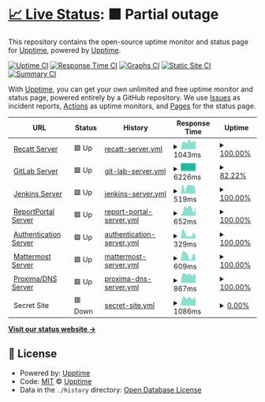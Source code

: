 # [📈 Live Status](https://stamateas.github.io): <!--live status--> **🟧 Partial outage**

This repository contains the open-source uptime monitor and status page for [Upptime](https://upptime.js.org), powered by [Upptime](https://github.com/upptime/upptime).

[![Uptime CI](https://github.com/stamateas/stamateas/upptime/workflows/Uptime%20CI/badge.svg)](https://github.com/stamateas/upptime/actions?query=workflow%3A%22Uptime+CI%22)
[![Response Time CI](https://github.com/stamateas/stamateas/upptime/workflows/Response%20Time%20CI/badge.svg)](https://github.com/stamateas/upptime/actions?query=workflow%3A%22Response+Time+CI%22)
[![Graphs CI](https://github.com/stamateas/stamateas/upptime/workflows/Graphs%20CI/badge.svg)](https://github.com/stamateas/upptime/actions?query=workflow%3A%22Graphs+CI%22)
[![Static Site CI](https://github.com/stamateas/stamateas/upptime/workflows/Static%20Site%20CI/badge.svg)](https://github.com/stamateas/upptime/actions?query=workflow%3A%22Static+Site+CI%22)
[![Summary CI](https://github.com/stamateas/stamateas/upptime/workflows/Summary%20CI/badge.svg)](https://github.com/stamateas/upptime/actions?query=workflow%3A%22Summary+CI%22)

With [Upptime](https://upptime.js.org), you can get your own unlimited and free uptime monitor and status page, powered entirely by a GitHub repository. We use [Issues](https://github.com/upptime/upptime/issues) as incident reports, [Actions](https://github.com/stamateas/upptime/actions) as uptime monitors, and [Pages](https://stamateas.github.io) for the status page.

<!--start: status pages-->
<!-- This summary is generated by Upptime (https://github.com/upptime/upptime) -->
<!-- Do not edit this manually, your changes will be overwritten -->
<!-- prettier-ignore -->
| URL | Status | History | Response Time | Uptime |
| --- | ------ | ------- | ------------- | ------ |
| <img alt="" src="https://favicons.githubusercontent.com/recatt.its-telekom.eu" height="13"> [Recatt Server](https://recatt.its-telekom.eu) | 🟩 Up | [recatt-server.yml](https://github.com/stamateas/upptime/commits/HEAD/history/recatt-server.yml) | <details><summary><img alt="Response time graph" src="./graphs/recatt-server/response-time-week.png" height="20"> 1043ms</summary><br><a href="https://status.its-telekom.eu/history/recatt-server"><img alt="Response time 1037" src="https://img.shields.io/endpoint?url=https%3A%2F%2Fraw.githubusercontent.com%2Fstamateas%2Fupptime%2FHEAD%2Fapi%2Frecatt-server%2Fresponse-time.json"></a><br><a href="https://status.its-telekom.eu/history/recatt-server"><img alt="24-hour response time 1083" src="https://img.shields.io/endpoint?url=https%3A%2F%2Fraw.githubusercontent.com%2Fstamateas%2Fupptime%2FHEAD%2Fapi%2Frecatt-server%2Fresponse-time-day.json"></a><br><a href="https://status.its-telekom.eu/history/recatt-server"><img alt="7-day response time 1043" src="https://img.shields.io/endpoint?url=https%3A%2F%2Fraw.githubusercontent.com%2Fstamateas%2Fupptime%2FHEAD%2Fapi%2Frecatt-server%2Fresponse-time-week.json"></a><br><a href="https://status.its-telekom.eu/history/recatt-server"><img alt="30-day response time 1005" src="https://img.shields.io/endpoint?url=https%3A%2F%2Fraw.githubusercontent.com%2Fstamateas%2Fupptime%2FHEAD%2Fapi%2Frecatt-server%2Fresponse-time-month.json"></a><br><a href="https://status.its-telekom.eu/history/recatt-server"><img alt="1-year response time 1037" src="https://img.shields.io/endpoint?url=https%3A%2F%2Fraw.githubusercontent.com%2Fstamateas%2Fupptime%2FHEAD%2Fapi%2Frecatt-server%2Fresponse-time-year.json"></a></details> | <details><summary><a href="https://status.its-telekom.eu/history/recatt-server">100.00%</a></summary><a href="https://status.its-telekom.eu/history/recatt-server"><img alt="All-time uptime 99.58%" src="https://img.shields.io/endpoint?url=https%3A%2F%2Fraw.githubusercontent.com%2Fstamateas%2Fupptime%2FHEAD%2Fapi%2Frecatt-server%2Fuptime.json"></a><br><a href="https://status.its-telekom.eu/history/recatt-server"><img alt="24-hour uptime 100.00%" src="https://img.shields.io/endpoint?url=https%3A%2F%2Fraw.githubusercontent.com%2Fstamateas%2Fupptime%2FHEAD%2Fapi%2Frecatt-server%2Fuptime-day.json"></a><br><a href="https://status.its-telekom.eu/history/recatt-server"><img alt="7-day uptime 100.00%" src="https://img.shields.io/endpoint?url=https%3A%2F%2Fraw.githubusercontent.com%2Fstamateas%2Fupptime%2FHEAD%2Fapi%2Frecatt-server%2Fuptime-week.json"></a><br><a href="https://status.its-telekom.eu/history/recatt-server"><img alt="30-day uptime 99.75%" src="https://img.shields.io/endpoint?url=https%3A%2F%2Fraw.githubusercontent.com%2Fstamateas%2Fupptime%2FHEAD%2Fapi%2Frecatt-server%2Fuptime-month.json"></a><br><a href="https://status.its-telekom.eu/history/recatt-server"><img alt="1-year uptime 99.58%" src="https://img.shields.io/endpoint?url=https%3A%2F%2Fraw.githubusercontent.com%2Fstamateas%2Fupptime%2FHEAD%2Fapi%2Frecatt-server%2Fuptime-year.json"></a></details>
| <img alt="" src="https://favicons.githubusercontent.com/gitlab01.its-telekom.eu" height="13"> [GitLab Server](https://gitlab01.its-telekom.eu) | 🟩 Up | [git-lab-server.yml](https://github.com/stamateas/upptime/commits/HEAD/history/git-lab-server.yml) | <details><summary><img alt="Response time graph" src="./graphs/git-lab-server/response-time-week.png" height="20"> 6226ms</summary><br><a href="https://status.its-telekom.eu/history/git-lab-server"><img alt="Response time 5339" src="https://img.shields.io/endpoint?url=https%3A%2F%2Fraw.githubusercontent.com%2Fstamateas%2Fupptime%2FHEAD%2Fapi%2Fgit-lab-server%2Fresponse-time.json"></a><br><a href="https://status.its-telekom.eu/history/git-lab-server"><img alt="24-hour response time 6073" src="https://img.shields.io/endpoint?url=https%3A%2F%2Fraw.githubusercontent.com%2Fstamateas%2Fupptime%2FHEAD%2Fapi%2Fgit-lab-server%2Fresponse-time-day.json"></a><br><a href="https://status.its-telekom.eu/history/git-lab-server"><img alt="7-day response time 6226" src="https://img.shields.io/endpoint?url=https%3A%2F%2Fraw.githubusercontent.com%2Fstamateas%2Fupptime%2FHEAD%2Fapi%2Fgit-lab-server%2Fresponse-time-week.json"></a><br><a href="https://status.its-telekom.eu/history/git-lab-server"><img alt="30-day response time 5949" src="https://img.shields.io/endpoint?url=https%3A%2F%2Fraw.githubusercontent.com%2Fstamateas%2Fupptime%2FHEAD%2Fapi%2Fgit-lab-server%2Fresponse-time-month.json"></a><br><a href="https://status.its-telekom.eu/history/git-lab-server"><img alt="1-year response time 5339" src="https://img.shields.io/endpoint?url=https%3A%2F%2Fraw.githubusercontent.com%2Fstamateas%2Fupptime%2FHEAD%2Fapi%2Fgit-lab-server%2Fresponse-time-year.json"></a></details> | <details><summary><a href="https://status.its-telekom.eu/history/git-lab-server">82.22%</a></summary><a href="https://status.its-telekom.eu/history/git-lab-server"><img alt="All-time uptime 98.54%" src="https://img.shields.io/endpoint?url=https%3A%2F%2Fraw.githubusercontent.com%2Fstamateas%2Fupptime%2FHEAD%2Fapi%2Fgit-lab-server%2Fuptime.json"></a><br><a href="https://status.its-telekom.eu/history/git-lab-server"><img alt="24-hour uptime 84.13%" src="https://img.shields.io/endpoint?url=https%3A%2F%2Fraw.githubusercontent.com%2Fstamateas%2Fupptime%2FHEAD%2Fapi%2Fgit-lab-server%2Fuptime-day.json"></a><br><a href="https://status.its-telekom.eu/history/git-lab-server"><img alt="7-day uptime 82.22%" src="https://img.shields.io/endpoint?url=https%3A%2F%2Fraw.githubusercontent.com%2Fstamateas%2Fupptime%2FHEAD%2Fapi%2Fgit-lab-server%2Fuptime-week.json"></a><br><a href="https://status.its-telekom.eu/history/git-lab-server"><img alt="30-day uptime 91.85%" src="https://img.shields.io/endpoint?url=https%3A%2F%2Fraw.githubusercontent.com%2Fstamateas%2Fupptime%2FHEAD%2Fapi%2Fgit-lab-server%2Fuptime-month.json"></a><br><a href="https://status.its-telekom.eu/history/git-lab-server"><img alt="1-year uptime 98.54%" src="https://img.shields.io/endpoint?url=https%3A%2F%2Fraw.githubusercontent.com%2Fstamateas%2Fupptime%2FHEAD%2Fapi%2Fgit-lab-server%2Fuptime-year.json"></a></details>
| <img alt="" src="https://favicons.githubusercontent.com/jenkins01.its-telekom.eu" height="13"> [Jenkins Server](https://jenkins01.its-telekom.eu/) | 🟩 Up | [jenkins-server.yml](https://github.com/stamateas/upptime/commits/HEAD/history/jenkins-server.yml) | <details><summary><img alt="Response time graph" src="./graphs/jenkins-server/response-time-week.png" height="20"> 519ms</summary><br><a href="https://status.its-telekom.eu/history/jenkins-server"><img alt="Response time 582" src="https://img.shields.io/endpoint?url=https%3A%2F%2Fraw.githubusercontent.com%2Fstamateas%2Fupptime%2FHEAD%2Fapi%2Fjenkins-server%2Fresponse-time.json"></a><br><a href="https://status.its-telekom.eu/history/jenkins-server"><img alt="24-hour response time 174" src="https://img.shields.io/endpoint?url=https%3A%2F%2Fraw.githubusercontent.com%2Fstamateas%2Fupptime%2FHEAD%2Fapi%2Fjenkins-server%2Fresponse-time-day.json"></a><br><a href="https://status.its-telekom.eu/history/jenkins-server"><img alt="7-day response time 519" src="https://img.shields.io/endpoint?url=https%3A%2F%2Fraw.githubusercontent.com%2Fstamateas%2Fupptime%2FHEAD%2Fapi%2Fjenkins-server%2Fresponse-time-week.json"></a><br><a href="https://status.its-telekom.eu/history/jenkins-server"><img alt="30-day response time 464" src="https://img.shields.io/endpoint?url=https%3A%2F%2Fraw.githubusercontent.com%2Fstamateas%2Fupptime%2FHEAD%2Fapi%2Fjenkins-server%2Fresponse-time-month.json"></a><br><a href="https://status.its-telekom.eu/history/jenkins-server"><img alt="1-year response time 582" src="https://img.shields.io/endpoint?url=https%3A%2F%2Fraw.githubusercontent.com%2Fstamateas%2Fupptime%2FHEAD%2Fapi%2Fjenkins-server%2Fresponse-time-year.json"></a></details> | <details><summary><a href="https://status.its-telekom.eu/history/jenkins-server">100.00%</a></summary><a href="https://status.its-telekom.eu/history/jenkins-server"><img alt="All-time uptime 99.78%" src="https://img.shields.io/endpoint?url=https%3A%2F%2Fraw.githubusercontent.com%2Fstamateas%2Fupptime%2FHEAD%2Fapi%2Fjenkins-server%2Fuptime.json"></a><br><a href="https://status.its-telekom.eu/history/jenkins-server"><img alt="24-hour uptime 100.00%" src="https://img.shields.io/endpoint?url=https%3A%2F%2Fraw.githubusercontent.com%2Fstamateas%2Fupptime%2FHEAD%2Fapi%2Fjenkins-server%2Fuptime-day.json"></a><br><a href="https://status.its-telekom.eu/history/jenkins-server"><img alt="7-day uptime 100.00%" src="https://img.shields.io/endpoint?url=https%3A%2F%2Fraw.githubusercontent.com%2Fstamateas%2Fupptime%2FHEAD%2Fapi%2Fjenkins-server%2Fuptime-week.json"></a><br><a href="https://status.its-telekom.eu/history/jenkins-server"><img alt="30-day uptime 100.00%" src="https://img.shields.io/endpoint?url=https%3A%2F%2Fraw.githubusercontent.com%2Fstamateas%2Fupptime%2FHEAD%2Fapi%2Fjenkins-server%2Fuptime-month.json"></a><br><a href="https://status.its-telekom.eu/history/jenkins-server"><img alt="1-year uptime 99.78%" src="https://img.shields.io/endpoint?url=https%3A%2F%2Fraw.githubusercontent.com%2Fstamateas%2Fupptime%2FHEAD%2Fapi%2Fjenkins-server%2Fuptime-year.json"></a></details>
| <img alt="" src="https://favicons.githubusercontent.com/reporting.its-telekom.eu" height="13"> [ReportPortal Server](https://reporting.its-telekom.eu/) | 🟩 Up | [report-portal-server.yml](https://github.com/stamateas/upptime/commits/HEAD/history/report-portal-server.yml) | <details><summary><img alt="Response time graph" src="./graphs/report-portal-server/response-time-week.png" height="20"> 652ms</summary><br><a href="https://status.its-telekom.eu/history/report-portal-server"><img alt="Response time 700" src="https://img.shields.io/endpoint?url=https%3A%2F%2Fraw.githubusercontent.com%2Fstamateas%2Fupptime%2FHEAD%2Fapi%2Freport-portal-server%2Fresponse-time.json"></a><br><a href="https://status.its-telekom.eu/history/report-portal-server"><img alt="24-hour response time 798" src="https://img.shields.io/endpoint?url=https%3A%2F%2Fraw.githubusercontent.com%2Fstamateas%2Fupptime%2FHEAD%2Fapi%2Freport-portal-server%2Fresponse-time-day.json"></a><br><a href="https://status.its-telekom.eu/history/report-portal-server"><img alt="7-day response time 652" src="https://img.shields.io/endpoint?url=https%3A%2F%2Fraw.githubusercontent.com%2Fstamateas%2Fupptime%2FHEAD%2Fapi%2Freport-portal-server%2Fresponse-time-week.json"></a><br><a href="https://status.its-telekom.eu/history/report-portal-server"><img alt="30-day response time 664" src="https://img.shields.io/endpoint?url=https%3A%2F%2Fraw.githubusercontent.com%2Fstamateas%2Fupptime%2FHEAD%2Fapi%2Freport-portal-server%2Fresponse-time-month.json"></a><br><a href="https://status.its-telekom.eu/history/report-portal-server"><img alt="1-year response time 700" src="https://img.shields.io/endpoint?url=https%3A%2F%2Fraw.githubusercontent.com%2Fstamateas%2Fupptime%2FHEAD%2Fapi%2Freport-portal-server%2Fresponse-time-year.json"></a></details> | <details><summary><a href="https://status.its-telekom.eu/history/report-portal-server">100.00%</a></summary><a href="https://status.its-telekom.eu/history/report-portal-server"><img alt="All-time uptime 96.08%" src="https://img.shields.io/endpoint?url=https%3A%2F%2Fraw.githubusercontent.com%2Fstamateas%2Fupptime%2FHEAD%2Fapi%2Freport-portal-server%2Fuptime.json"></a><br><a href="https://status.its-telekom.eu/history/report-portal-server"><img alt="24-hour uptime 100.00%" src="https://img.shields.io/endpoint?url=https%3A%2F%2Fraw.githubusercontent.com%2Fstamateas%2Fupptime%2FHEAD%2Fapi%2Freport-portal-server%2Fuptime-day.json"></a><br><a href="https://status.its-telekom.eu/history/report-portal-server"><img alt="7-day uptime 100.00%" src="https://img.shields.io/endpoint?url=https%3A%2F%2Fraw.githubusercontent.com%2Fstamateas%2Fupptime%2FHEAD%2Fapi%2Freport-portal-server%2Fuptime-week.json"></a><br><a href="https://status.its-telekom.eu/history/report-portal-server"><img alt="30-day uptime 100.00%" src="https://img.shields.io/endpoint?url=https%3A%2F%2Fraw.githubusercontent.com%2Fstamateas%2Fupptime%2FHEAD%2Fapi%2Freport-portal-server%2Fuptime-month.json"></a><br><a href="https://status.its-telekom.eu/history/report-portal-server"><img alt="1-year uptime 96.08%" src="https://img.shields.io/endpoint?url=https%3A%2F%2Fraw.githubusercontent.com%2Fstamateas%2Fupptime%2FHEAD%2Fapi%2Freport-portal-server%2Fuptime-year.json"></a></details>
| <img alt="" src="https://favicons.githubusercontent.com/auth.its-telekom.eu" height="13"> [Authentication Server](https://auth.its-telekom.eu/) | 🟩 Up | [authentication-server.yml](https://github.com/stamateas/upptime/commits/HEAD/history/authentication-server.yml) | <details><summary><img alt="Response time graph" src="./graphs/authentication-server/response-time-week.png" height="20"> 329ms</summary><br><a href="https://status.its-telekom.eu/history/authentication-server"><img alt="Response time 229" src="https://img.shields.io/endpoint?url=https%3A%2F%2Fraw.githubusercontent.com%2Fstamateas%2Fupptime%2FHEAD%2Fapi%2Fauthentication-server%2Fresponse-time.json"></a><br><a href="https://status.its-telekom.eu/history/authentication-server"><img alt="24-hour response time 176" src="https://img.shields.io/endpoint?url=https%3A%2F%2Fraw.githubusercontent.com%2Fstamateas%2Fupptime%2FHEAD%2Fapi%2Fauthentication-server%2Fresponse-time-day.json"></a><br><a href="https://status.its-telekom.eu/history/authentication-server"><img alt="7-day response time 329" src="https://img.shields.io/endpoint?url=https%3A%2F%2Fraw.githubusercontent.com%2Fstamateas%2Fupptime%2FHEAD%2Fapi%2Fauthentication-server%2Fresponse-time-week.json"></a><br><a href="https://status.its-telekom.eu/history/authentication-server"><img alt="30-day response time 343" src="https://img.shields.io/endpoint?url=https%3A%2F%2Fraw.githubusercontent.com%2Fstamateas%2Fupptime%2FHEAD%2Fapi%2Fauthentication-server%2Fresponse-time-month.json"></a><br><a href="https://status.its-telekom.eu/history/authentication-server"><img alt="1-year response time 229" src="https://img.shields.io/endpoint?url=https%3A%2F%2Fraw.githubusercontent.com%2Fstamateas%2Fupptime%2FHEAD%2Fapi%2Fauthentication-server%2Fresponse-time-year.json"></a></details> | <details><summary><a href="https://status.its-telekom.eu/history/authentication-server">100.00%</a></summary><a href="https://status.its-telekom.eu/history/authentication-server"><img alt="All-time uptime 97.26%" src="https://img.shields.io/endpoint?url=https%3A%2F%2Fraw.githubusercontent.com%2Fstamateas%2Fupptime%2FHEAD%2Fapi%2Fauthentication-server%2Fuptime.json"></a><br><a href="https://status.its-telekom.eu/history/authentication-server"><img alt="24-hour uptime 100.00%" src="https://img.shields.io/endpoint?url=https%3A%2F%2Fraw.githubusercontent.com%2Fstamateas%2Fupptime%2FHEAD%2Fapi%2Fauthentication-server%2Fuptime-day.json"></a><br><a href="https://status.its-telekom.eu/history/authentication-server"><img alt="7-day uptime 100.00%" src="https://img.shields.io/endpoint?url=https%3A%2F%2Fraw.githubusercontent.com%2Fstamateas%2Fupptime%2FHEAD%2Fapi%2Fauthentication-server%2Fuptime-week.json"></a><br><a href="https://status.its-telekom.eu/history/authentication-server"><img alt="30-day uptime 91.26%" src="https://img.shields.io/endpoint?url=https%3A%2F%2Fraw.githubusercontent.com%2Fstamateas%2Fupptime%2FHEAD%2Fapi%2Fauthentication-server%2Fuptime-month.json"></a><br><a href="https://status.its-telekom.eu/history/authentication-server"><img alt="1-year uptime 97.26%" src="https://img.shields.io/endpoint?url=https%3A%2F%2Fraw.githubusercontent.com%2Fstamateas%2Fupptime%2FHEAD%2Fapi%2Fauthentication-server%2Fuptime-year.json"></a></details>
| <img alt="" src="https://favicons.githubusercontent.com/mattermost.its-telekom.eu" height="13"> [Mattermost Server](https://mattermost.its-telekom.eu/) | 🟩 Up | [mattermost-server.yml](https://github.com/stamateas/upptime/commits/HEAD/history/mattermost-server.yml) | <details><summary><img alt="Response time graph" src="./graphs/mattermost-server/response-time-week.png" height="20"> 609ms</summary><br><a href="https://status.its-telekom.eu/history/mattermost-server"><img alt="Response time 861" src="https://img.shields.io/endpoint?url=https%3A%2F%2Fraw.githubusercontent.com%2Fstamateas%2Fupptime%2FHEAD%2Fapi%2Fmattermost-server%2Fresponse-time.json"></a><br><a href="https://status.its-telekom.eu/history/mattermost-server"><img alt="24-hour response time 148" src="https://img.shields.io/endpoint?url=https%3A%2F%2Fraw.githubusercontent.com%2Fstamateas%2Fupptime%2FHEAD%2Fapi%2Fmattermost-server%2Fresponse-time-day.json"></a><br><a href="https://status.its-telekom.eu/history/mattermost-server"><img alt="7-day response time 609" src="https://img.shields.io/endpoint?url=https%3A%2F%2Fraw.githubusercontent.com%2Fstamateas%2Fupptime%2FHEAD%2Fapi%2Fmattermost-server%2Fresponse-time-week.json"></a><br><a href="https://status.its-telekom.eu/history/mattermost-server"><img alt="30-day response time 624" src="https://img.shields.io/endpoint?url=https%3A%2F%2Fraw.githubusercontent.com%2Fstamateas%2Fupptime%2FHEAD%2Fapi%2Fmattermost-server%2Fresponse-time-month.json"></a><br><a href="https://status.its-telekom.eu/history/mattermost-server"><img alt="1-year response time 861" src="https://img.shields.io/endpoint?url=https%3A%2F%2Fraw.githubusercontent.com%2Fstamateas%2Fupptime%2FHEAD%2Fapi%2Fmattermost-server%2Fresponse-time-year.json"></a></details> | <details><summary><a href="https://status.its-telekom.eu/history/mattermost-server">100.00%</a></summary><a href="https://status.its-telekom.eu/history/mattermost-server"><img alt="All-time uptime 99.48%" src="https://img.shields.io/endpoint?url=https%3A%2F%2Fraw.githubusercontent.com%2Fstamateas%2Fupptime%2FHEAD%2Fapi%2Fmattermost-server%2Fuptime.json"></a><br><a href="https://status.its-telekom.eu/history/mattermost-server"><img alt="24-hour uptime 100.00%" src="https://img.shields.io/endpoint?url=https%3A%2F%2Fraw.githubusercontent.com%2Fstamateas%2Fupptime%2FHEAD%2Fapi%2Fmattermost-server%2Fuptime-day.json"></a><br><a href="https://status.its-telekom.eu/history/mattermost-server"><img alt="7-day uptime 100.00%" src="https://img.shields.io/endpoint?url=https%3A%2F%2Fraw.githubusercontent.com%2Fstamateas%2Fupptime%2FHEAD%2Fapi%2Fmattermost-server%2Fuptime-week.json"></a><br><a href="https://status.its-telekom.eu/history/mattermost-server"><img alt="30-day uptime 100.00%" src="https://img.shields.io/endpoint?url=https%3A%2F%2Fraw.githubusercontent.com%2Fstamateas%2Fupptime%2FHEAD%2Fapi%2Fmattermost-server%2Fuptime-month.json"></a><br><a href="https://status.its-telekom.eu/history/mattermost-server"><img alt="1-year uptime 99.48%" src="https://img.shields.io/endpoint?url=https%3A%2F%2Fraw.githubusercontent.com%2Fstamateas%2Fupptime%2FHEAD%2Fapi%2Fmattermost-server%2Fuptime-year.json"></a></details>
| <img alt="" src="https://favicons.githubusercontent.com/proxima01.its-telekom.eu" height="13"> [Proxima/DNS Server](http://proxima01.its-telekom.eu/livewatch.php) | 🟩 Up | [proxima-dns-server.yml](https://github.com/stamateas/upptime/commits/HEAD/history/proxima-dns-server.yml) | <details><summary><img alt="Response time graph" src="./graphs/proxima-dns-server/response-time-week.png" height="20"> 867ms</summary><br><a href="https://status.its-telekom.eu/history/proxima-dns-server"><img alt="Response time 827" src="https://img.shields.io/endpoint?url=https%3A%2F%2Fraw.githubusercontent.com%2Fstamateas%2Fupptime%2FHEAD%2Fapi%2Fproxima-dns-server%2Fresponse-time.json"></a><br><a href="https://status.its-telekom.eu/history/proxima-dns-server"><img alt="24-hour response time 923" src="https://img.shields.io/endpoint?url=https%3A%2F%2Fraw.githubusercontent.com%2Fstamateas%2Fupptime%2FHEAD%2Fapi%2Fproxima-dns-server%2Fresponse-time-day.json"></a><br><a href="https://status.its-telekom.eu/history/proxima-dns-server"><img alt="7-day response time 867" src="https://img.shields.io/endpoint?url=https%3A%2F%2Fraw.githubusercontent.com%2Fstamateas%2Fupptime%2FHEAD%2Fapi%2Fproxima-dns-server%2Fresponse-time-week.json"></a><br><a href="https://status.its-telekom.eu/history/proxima-dns-server"><img alt="30-day response time 871" src="https://img.shields.io/endpoint?url=https%3A%2F%2Fraw.githubusercontent.com%2Fstamateas%2Fupptime%2FHEAD%2Fapi%2Fproxima-dns-server%2Fresponse-time-month.json"></a><br><a href="https://status.its-telekom.eu/history/proxima-dns-server"><img alt="1-year response time 827" src="https://img.shields.io/endpoint?url=https%3A%2F%2Fraw.githubusercontent.com%2Fstamateas%2Fupptime%2FHEAD%2Fapi%2Fproxima-dns-server%2Fresponse-time-year.json"></a></details> | <details><summary><a href="https://status.its-telekom.eu/history/proxima-dns-server">100.00%</a></summary><a href="https://status.its-telekom.eu/history/proxima-dns-server"><img alt="All-time uptime 99.51%" src="https://img.shields.io/endpoint?url=https%3A%2F%2Fraw.githubusercontent.com%2Fstamateas%2Fupptime%2FHEAD%2Fapi%2Fproxima-dns-server%2Fuptime.json"></a><br><a href="https://status.its-telekom.eu/history/proxima-dns-server"><img alt="24-hour uptime 100.00%" src="https://img.shields.io/endpoint?url=https%3A%2F%2Fraw.githubusercontent.com%2Fstamateas%2Fupptime%2FHEAD%2Fapi%2Fproxima-dns-server%2Fuptime-day.json"></a><br><a href="https://status.its-telekom.eu/history/proxima-dns-server"><img alt="7-day uptime 100.00%" src="https://img.shields.io/endpoint?url=https%3A%2F%2Fraw.githubusercontent.com%2Fstamateas%2Fupptime%2FHEAD%2Fapi%2Fproxima-dns-server%2Fuptime-week.json"></a><br><a href="https://status.its-telekom.eu/history/proxima-dns-server"><img alt="30-day uptime 100.00%" src="https://img.shields.io/endpoint?url=https%3A%2F%2Fraw.githubusercontent.com%2Fstamateas%2Fupptime%2FHEAD%2Fapi%2Fproxima-dns-server%2Fuptime-month.json"></a><br><a href="https://status.its-telekom.eu/history/proxima-dns-server"><img alt="1-year uptime 99.51%" src="https://img.shields.io/endpoint?url=https%3A%2F%2Fraw.githubusercontent.com%2Fstamateas%2Fupptime%2FHEAD%2Fapi%2Fproxima-dns-server%2Fuptime-year.json"></a></details>
| <img alt="" src="https://favicons.githubusercontent.com/null" height="13"> Secret Site | 🟥 Down | [secret-site.yml](https://github.com/stamateas/upptime/commits/HEAD/history/secret-site.yml) | <details><summary><img alt="Response time graph" src="./graphs/secret-site/response-time-week.png" height="20"> 1086ms</summary><br><a href="https://status.its-telekom.eu/history/secret-site"><img alt="Response time 923" src="https://img.shields.io/endpoint?url=https%3A%2F%2Fraw.githubusercontent.com%2Fstamateas%2Fupptime%2FHEAD%2Fapi%2Fsecret-site%2Fresponse-time.json"></a><br><a href="https://status.its-telekom.eu/history/secret-site"><img alt="24-hour response time 1203" src="https://img.shields.io/endpoint?url=https%3A%2F%2Fraw.githubusercontent.com%2Fstamateas%2Fupptime%2FHEAD%2Fapi%2Fsecret-site%2Fresponse-time-day.json"></a><br><a href="https://status.its-telekom.eu/history/secret-site"><img alt="7-day response time 1086" src="https://img.shields.io/endpoint?url=https%3A%2F%2Fraw.githubusercontent.com%2Fstamateas%2Fupptime%2FHEAD%2Fapi%2Fsecret-site%2Fresponse-time-week.json"></a><br><a href="https://status.its-telekom.eu/history/secret-site"><img alt="30-day response time 1100" src="https://img.shields.io/endpoint?url=https%3A%2F%2Fraw.githubusercontent.com%2Fstamateas%2Fupptime%2FHEAD%2Fapi%2Fsecret-site%2Fresponse-time-month.json"></a><br><a href="https://status.its-telekom.eu/history/secret-site"><img alt="1-year response time 923" src="https://img.shields.io/endpoint?url=https%3A%2F%2Fraw.githubusercontent.com%2Fstamateas%2Fupptime%2FHEAD%2Fapi%2Fsecret-site%2Fresponse-time-year.json"></a></details> | <details><summary><a href="https://status.its-telekom.eu/history/secret-site">0.00%</a></summary><a href="https://status.its-telekom.eu/history/secret-site"><img alt="All-time uptime 3.13%" src="https://img.shields.io/endpoint?url=https%3A%2F%2Fraw.githubusercontent.com%2Fstamateas%2Fupptime%2FHEAD%2Fapi%2Fsecret-site%2Fuptime.json"></a><br><a href="https://status.its-telekom.eu/history/secret-site"><img alt="24-hour uptime 0.00%" src="https://img.shields.io/endpoint?url=https%3A%2F%2Fraw.githubusercontent.com%2Fstamateas%2Fupptime%2FHEAD%2Fapi%2Fsecret-site%2Fuptime-day.json"></a><br><a href="https://status.its-telekom.eu/history/secret-site"><img alt="7-day uptime 0.00%" src="https://img.shields.io/endpoint?url=https%3A%2F%2Fraw.githubusercontent.com%2Fstamateas%2Fupptime%2FHEAD%2Fapi%2Fsecret-site%2Fuptime-week.json"></a><br><a href="https://status.its-telekom.eu/history/secret-site"><img alt="30-day uptime 1.38%" src="https://img.shields.io/endpoint?url=https%3A%2F%2Fraw.githubusercontent.com%2Fstamateas%2Fupptime%2FHEAD%2Fapi%2Fsecret-site%2Fuptime-month.json"></a><br><a href="https://status.its-telekom.eu/history/secret-site"><img alt="1-year uptime 3.13%" src="https://img.shields.io/endpoint?url=https%3A%2F%2Fraw.githubusercontent.com%2Fstamateas%2Fupptime%2FHEAD%2Fapi%2Fsecret-site%2Fuptime-year.json"></a></details>

<!--end: status pages-->

[**Visit our status website →**](https://stamateas.github.io)

## 📄 License

- Powered by: [Upptime](https://github.com/upptime/upptime)
- Code: [MIT](./LICENSE) © [Upptime](https://upptime.js.org)
- Data in the `./history` directory: [Open Database License](https://opendatacommons.org/licenses/odbl/1-0/)
